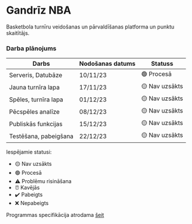 # Gandrīz NBA
Basketbola turnīru veidošanas un pārvaldīšanas platforma un punktu skaitītājs.

### Darba plānojums
| Darbs                 | Nodošanas datums | Statuss        |
| --------------------- | ---------------- | -------------- |
| Serveris, Datubāze    | 10/11/23         | 🟢 Procesā     |
| Jauna turnīra lapa    | 17/11/23         | 🟡 Nav uzsākts |
| Spēles, turnīra lapa  | 01/12/23         | 🟡 Nav uzsākts |
| Pēcspēles analīze     | 08/12/23         | 🟡 Nav uzsākts |
| Publiskās funkcijas   | 15/12/23         | 🟡 Nav uzsākts |
| Testēšana, pabeigšana | 22/12/23         | 🟡 Nav uzsākts |

Iespējamie statusi:
* 🟡 Nav uzsākts
* 🟢 Procesā
* ⚠️ Problēmu risināšana
* ⏰ Kavējās
* ✔️ Pabeigts
* ❌ Nepabeigts

Programmas specifikācija atrodama <a href="https://docs.google.com/document/d/16QZTRbVObPyVj2u85zrhH_flcDA147wP-Pd8uMu7Uj8/edit#heading=h.y6c23nxmcb8a">šeit</a>
